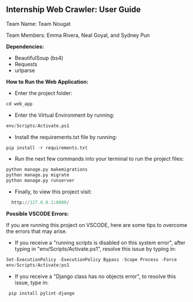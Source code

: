 ## Internship Web Crawler: User Guide

Team Name: Team Nougat

Team Members: Emma Rivera, Neal Goyal, and Sydney Pun 

__Dependencies:__ 
- BeautifulSoup (bs4)
- Requests   
- urlparse

__How to Run the Web Application:__
- Enter the project folder: 
```python
cd web_app
```
- Enter the Virtual Environment by running: 
```python
env/Scripts/Activate.ps1
```
- Install the requirements.txt file by running: 
```python
pip install -r requirements.txt
```
- Run the next few commands into your terminal to run the project files: 
```python
python manage.py makemigrations
python manage.py migrate
python manage.py runserver
```
- Finally, to view this project visit: 
```python
  http://127.0.0.1:8000/
```
__Possible VSCODE Errors:__

If you are running this project on VSCODE, here are some tips to overcome the errors that may arise. 

- If you receive a "running scripts is disabled on this system error", after typing in "env/Scripts/Activate.ps1", resolve this issue by typing in: 
```python
Set-ExecutionPolicy -ExecutionPolicy Bypass -Scope Process -Force
env/Scripts/Activate/ps1
``` 
- If you receive a "Django class has no objects error", to resolve this issue, type in:
```python
 pip install pylint-django
 ```
